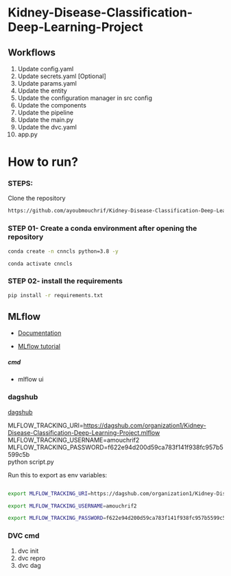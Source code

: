 # Kidney-Disease-Classification-Deep-Learning-Project

## Workflows


1. Update config.yaml
2. Update secrets.yaml [Optional]
3. Update params.yaml
4. Update the entity
5. Update the configuration manager in src config
6. Update the components
7. Update the pipeline 
8. Update the main.py
9. Update the dvc.yaml
10. app.py

# How to run?
### STEPS:

Clone the repository

```bash
https://github.com/ayoubmouchrif/Kidney-Disease-Classification-Deep-Learning-Project
```
### STEP 01- Create a conda environment after opening the repository

```bash
conda create -n cnncls python=3.8 -y
```

```bash
conda activate cnncls
```


### STEP 02- install the requirements
```bash
pip install -r requirements.txt
```



## MLflow

- [Documentation](https://mlflow.org/docs/latest/index.html)

- [MLflow tutorial](https://youtu.be/qdcHHrsXA48?si=bD5vDS60akNphkem)

##### cmd
- mlflow ui

### dagshub
[dagshub](https://dagshub.com/)

MLFLOW_TRACKING_URI=https://dagshub.com/organization1/Kidney-Disease-Classification-Deep-Learning-Project.mlflow \
MLFLOW_TRACKING_USERNAME=amouchrif2 \
MLFLOW_TRACKING_PASSWORD=f622e94d200d59ca783f141f938fc957b5599c5b \
python script.py

Run this to export as env variables:

```bash

export MLFLOW_TRACKING_URI=https://dagshub.com/organization1/Kidney-Disease-Classification-Deep-Learning-Project.mlflow

export MLFLOW_TRACKING_USERNAME=amouchrif2 

export MLFLOW_TRACKING_PASSWORD=f622e94d200d59ca783f141f938fc957b5599c5b

```


### DVC cmd

1. dvc init
2. dvc repro
3. dvc dag